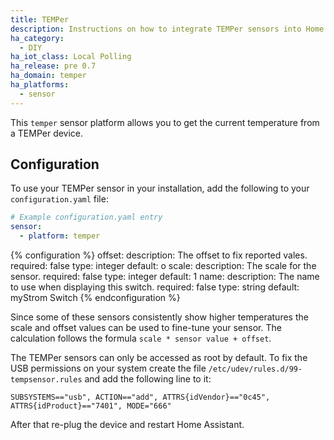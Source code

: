 ```yaml
---
title: TEMPer
description: Instructions on how to integrate TEMPer sensors into Home Assistant.
ha_category:
  - DIY
ha_iot_class: Local Polling
ha_release: pre 0.7
ha_domain: temper
ha_platforms:
  - sensor
---
```


This `temper` sensor platform allows you to get the current temperature from a TEMPer device.

## Configuration

To use your TEMPer sensor in your installation, add the following to your `configuration.yaml` file:

```yaml
# Example configuration.yaml entry
sensor:
  - platform: temper
```

{% configuration %}
offset:
  description: The offset to fix reported vales.
  required: false
  type: integer
  default: o
scale:
  description: The scale for the sensor.
  required: false
  type: integer
  default: 1
name:
  description: The name to use when displaying this switch.
  required: false
  type: string
  default: myStrom Switch
{% endconfiguration %}

Since some of these sensors consistently show higher temperatures the scale and offset values can be used to fine-tune your sensor.
The calculation follows the formula `scale * sensor value + offset`.

The TEMPer sensors can only be accessed as root by default. To fix the USB permissions on your system create the file `/etc/udev/rules.d/99-tempsensor.rules` and add the following line to it:

```text
SUBSYSTEMS=="usb", ACTION=="add", ATTRS{idVendor}=="0c45", ATTRS{idProduct}=="7401", MODE="666"
```

After that re-plug the device and restart Home Assistant.

